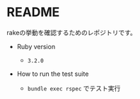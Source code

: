 # README
rakeの挙動を確認するためのレポジトリです。

-  Ruby version
    - `3.2.0`

- How to run the test suite
    - `bundle exec rspec` でテスト実行
